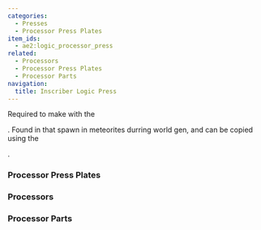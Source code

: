 ```yaml
---
categories:
  - Presses
  - Processor Press Plates
item_ids:
  - ae2:logic_processor_press
related:
  - Processors
  - Processor Press Plates
  - Processor Parts
navigation:
  title: Inscriber Logic Press
---
```


Required to make <ItemLink
id="printed_logic_processor"/> with the

<ItemLink id="inscriber" />. Found in <ItemLink id="sky_stone_chest" /> that
spawn in meteorites durring world gen, and can be copied using the <ItemLink id="inscriber" />

.

<RecipeFor id="logic_processor_press" />

### Processor Press Plates

<CategoryIndex category="Processor Press Plates" />

### Processors

<CategoryIndex category="Processors" />

### Processor Parts

<CategoryIndex category="Processor Parts" />
